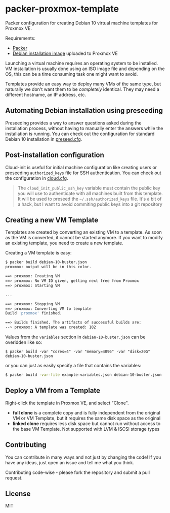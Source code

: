 # packer-proxmox-template

Packer configuration for creating Debian 10 virtual machine templates for Proxmox VE.

Requirements:

- [Packer](https://www.packer.io/downloads)
- [Debian installation image](https://www.debian.org/distrib/) uploaded to Proxmox VE

Launching a virtual machine requires an operating system to be installed. VM installation is usually done using an ISO image file and depending on the OS, this can be a time consuming task one might want to avoid.

Templates provide an easy way to deploy many VMs of the same type, but naturally we don't want them to be _completely_ identical. They may need a different hostname, an IP address, etc.

## Automating Debian installation using preseeding

Preseeding provides a way to answer questions asked during the installation process, without having to manually enter the answers while the installation is running. You can check out the configuration for standard Debian 10 installation in [preseed.cfg](preseed.cfg).

## Post-installation configuration

Cloud-init is useful for initial machine configuration like creating users or preseeding `authorized_keys` file for SSH authentication. You can check out the configuration in [cloud.cfg](cloud.cfg).

> The `cloud_init_public_ssh_key` variable must contain the public key you will use to authenticate with all machines built from this template. It will be used to preseed the `~/.ssh/authorized_keys` file. It's a bit of a hack, but I want to avoid commiting public keys into a git repository

## Creating a new VM Template

Templates are created by converting an existing VM to a template. As soon as the VM is converted, it cannot be started anymore. If you want to modify an existing template, you need to create a new template.

Creating a VM template is easy:

```sh
$ packer build debian-10-buster.json
proxmox: output will be in this color.

==> proxmox: Creating VM
==> proxmox: No VM ID given, getting next free from Proxmox
==> proxmox: Starting VM

...

==> proxmox: Stopping VM
==> proxmox: Converting VM to template
Build 'proxmox' finished.

==> Builds finished. The artifacts of successful builds are:
--> proxmox: A template was created: 102
```

Values from the `variables` section in `debian-10-buster.json` can be overidden like so:

```
$ packer build -var "cores=4" -var "memory=4096" -var "disk=20G" debian-10-buster.json
```

or you can just as easily specify a file that contains the variables:

```sh
$ packer build -var-file example-variables.json debian-10-buster.json
```

## Deploy a VM from a Template

Right-click the template in Proxmox VE, and select "Clone".

- **full clone** is a complete copy and is fully independent from the original VM or VM Template, but it requires the same disk space as the original
- **linked clone** requires less disk space but cannot run without access to the base VM Template. Not supported with LVM & ISCSI storage types

## Contributing

You can contribute in many ways and not just by changing the code! If you have
any ideas, just open an issue and tell me what you think.

Contributing code-wise - please fork the repository and submit a pull request.

## License

MIT
